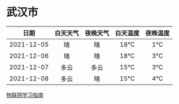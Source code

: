 # 武汉市
|日期|白天天气|夜晚天气|白天温度|夜晚温度|
|:--:|:--:|:--:|:--:|:--:|
|2021-12-05|晴|晴|18℃|1℃|
|2021-12-06|晴|晴|18℃|3℃|
|2021-12-07|多云|多云|15℃|3℃|
|2021-12-08|多云|晴|15℃|4℃|
 
[物联网学习指南](http://doc.lziqi.top/IoT)
